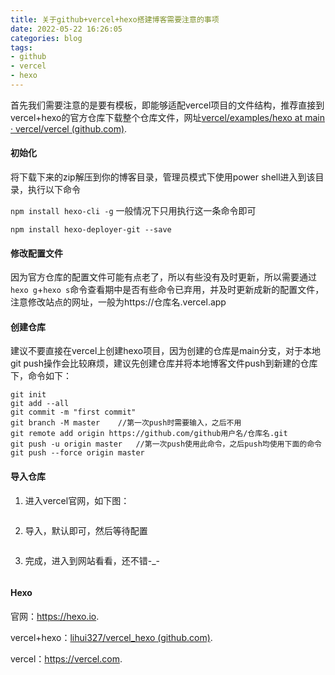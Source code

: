```yaml
---
title: 关于github+vercel+hexo搭建博客需要注意的事项
date: 2022-05-22 16:26:05
categories: blog
tags:
- github
- vercel
- hexo
---
```


首先我们需要注意的是要有模板，即能够适配vercel项目的文件结构，推荐直接到vercel+hexo的官方仓库下载整个仓库文件，网址[vercel/examples/hexo at main · vercel/vercel (github.com)](https://github.com/vercel/vercel/tree/main/examples/hexo).

<!-- more -->

#### 初始化

将下载下来的zip解压到你的博客目录，管理员模式下使用power shell进入到该目录，执行以下命令

`npm install hexo-cli -g`  一般情况下只用执行这一条命令即可

`npm install hexo-deployer-git --save`

#### 修改配置文件

因为官方仓库的配置文件可能有点老了，所以有些没有及时更新，所以需要通过`hexo g`+`hexo s`命令查看期中是否有些命令已弃用，并及时更新成新的配置文件，注意修改站点的网址，一般为https://仓库名.vercel.app

#### 创建仓库

建议不要直接在vercel上创建hexo项目，因为创建的仓库是main分支，对于本地git push操作会比较麻烦，建议先创建仓库并将本地博客文件push到新建的仓库下，命令如下：

```git
git init
git add --all
git commit -m "first commit"
git branch -M master	//第一次push时需要输入，之后不用
git remote add origin https://github.com/github用户名/仓库名.git
git push -u origin master	//第一次push使用此命令，之后push均使用下面的命令
git push --force origin master
```

#### 导入仓库

1. 进入vercel官网，如下图：

<img src="http://photo.lihui327.cn/blog/2022/2022-05-22_165042.png" alt="" >

2. 导入，默认即可，然后等待配置

<img src="http://photo.lihui327.cn/blog/2022/2022-05-22_165407.png" alt="">

3. 完成，进入到网站看看，还不错-_-

<img src="http://photo.lihui327.cn/blog/2022/2022-05-22_165754.png" alt="">

#### Hexo

官网：<https://hexo.io>.

vercel+hexo：[lihui327/vercel_hexo (github.com)](https://github.com/lihui327/vercel_hexo).

vercel：<https://vercel.com>.